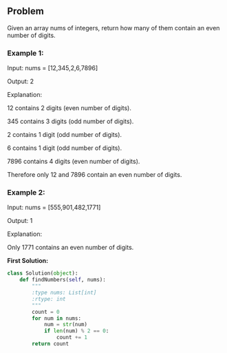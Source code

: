 ## Problem

Given an array nums of integers, return how many of them contain an even number of digits.
 

### Example 1:

Input: nums = [12,345,2,6,7896]

Output: 2

Explanation: 

12 contains 2 digits (even number of digits). 

345 contains 3 digits (odd number of digits). 

2 contains 1 digit (odd number of digits). 

6 contains 1 digit (odd number of digits). 

7896 contains 4 digits (even number of digits). 

Therefore only 12 and 7896 contain an even number of digits.

### Example 2:

Input: nums = [555,901,482,1771]

Output: 1 

Explanation: 

Only 1771 contains an even number of digits.

**First Solution:**
```python
class Solution(object):
    def findNumbers(self, nums):
        """
        :type nums: List[int]
        :rtype: int
        """
        count = 0
        for num in nums:
            num = str(num)
            if len(num) % 2 == 0:
                count += 1
        return count
```